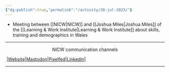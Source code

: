 ```yaml
---
{"dg-publish":true,"permalink":"/activity/28-jul-2023/"}
---
```



- Meeting between [[NICW\|NICW]] and [[Joshua Miles\|Joshua Miles]] of the [[Learning & Work Institute\|Learning & Work Institute]] about skills, training and demographics in Wales


***
<p style="text-align: center;">NICW communication channels</p>

󠁧 |[Website](https://nationalinfrastructurecommission.wales)|[Mastodon](https://toot.wales/@NICW)|[Pixelfed](https://pix.toot.wales/NICW)|[Linkedin](https://www.linkedin.com/company/26268509/)|
***
